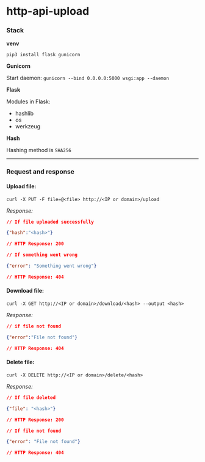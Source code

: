 # http-api-upload

### Stack

**venv**

`pip3 install flask gunicorn`

**Gunicorn**

Start daemon:  `gunicorn --bind 0.0.0.0:5000 wsgi:app --daemon`

**Flask**

Modules in Flask:
- hashlib
- os
- werkzeug

**Hash**

Hashing method is `SHA256`

****

### Request and response
#### Upload file:
```curl
curl -X PUT -F file=@<file> http://<IP or domain>/upload
```

*Response:*
```json
// If file uploaded successfully

{"hash":"<hash>"}

// HTTP Response: 200
```

```json
// If something went wrong

{"error": "Something went wrong"}

// HTTP Response: 404
```


#### Download file:
```curl
curl -X GET http://<IP or domain>/download/<hash> --output <hash>
```

*Response:*
```json
// if file not found

{"error":"File not found"}

// HTTP Response: 404
```

#### Delete file:
```curl
curl -X DELETE http://<IP or domain>/delete/<hash>
```

*Response:*
```json
// If file deleted

{"file": "<hash>"}

// HTTP Response: 200
```
```json
// If file not found

{"error": "File not found"}

// HTTP Response: 404
```